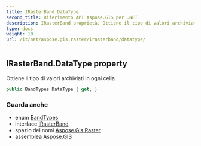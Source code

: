 ```yaml
---
title: IRasterBand.DataType
second_title: Riferimento API Aspose.GIS per .NET
description: IRasterBand proprietà. Ottiene il tipo di valori archiviati in ogni cella.
type: docs
weight: 10
url: /it/net/aspose.gis.raster/irasterband/datatype/
---
```

## IRasterBand.DataType property

Ottiene il tipo di valori archiviati in ogni cella.

```csharp
public BandTypes DataType { get; }
```

### Guarda anche

* enum [BandTypes](../../bandtypes/)
* interface [IRasterBand](../)
* spazio dei nomi [Aspose.Gis.Raster](../../irasterband/)
* assemblea [Aspose.GIS](../../../)


